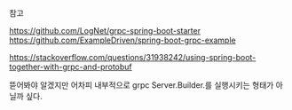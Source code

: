 

참고

https://github.com/LogNet/grpc-spring-boot-starter
https://github.com/ExampleDriven/spring-boot-grpc-example

https://stackoverflow.com/questions/31938242/using-spring-boot-together-with-grpc-and-protobuf


뜯어봐야 알겠지만 어차피 내부적으로 grpc Server.Builder.를 실행시키는 형태가 아닐까 싶다.